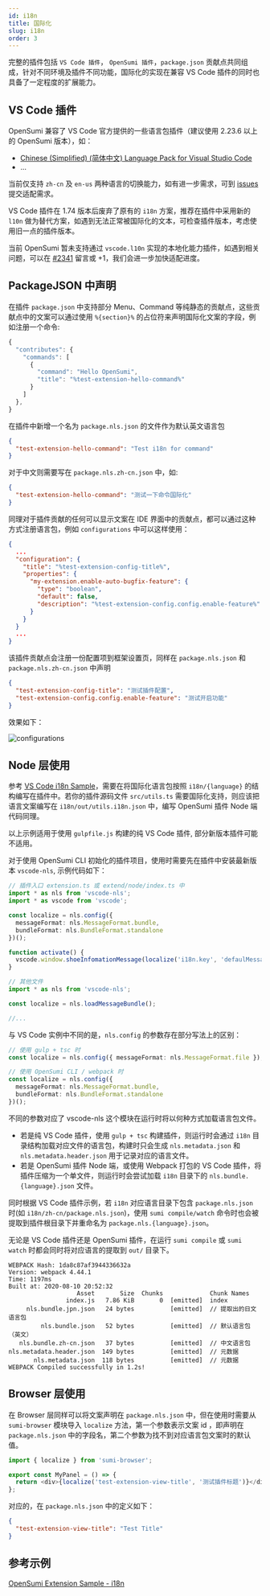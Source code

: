 ```yaml
---
id: i18n
title: 国际化
slug: i18n
order: 3
---
```


完整的插件包括 `VS Code 插件`， `OpenSumi 插件`，`package.json` 贡献点共同组成，针对不同环境及插件不同功能，国际化的实现在兼容 VS Code 插件的同时也具备了一定程度的扩展能力。

## VS Code 插件

OpenSumi 兼容了 VS Code 官方提供的一些语言包插件（建议使用 2.23.6 以上的 OpenSumi 版本），如：

- [Chinese (Simplified) (简体中文) Language Pack for Visual Studio Code](https://marketplace.visualstudio.com/items?itemName=MS-CEINTL.vscode-language-pack-zh-hans)
- ...

当前仅支持 `zh-cn` 及 `en-us` 两种语言的切换能力，如有进一步需求，可到 [issues](https://github.com/opensumi/core/issues) 提交适配需求。

VS Code 插件在 1.74 版本后废弃了原有的 `i18n` 方案，推荐在插件中采用新的 `l10n` 做为替代方案，如遇到无法正常被国际化的文本，可检查插件版本，考虑使用旧一点的插件版本。

当前 OpenSumi 暂未支持通过 `vscode.l10n` 实现的本地化能力插件，如遇到相关问题，可以在 [#2341](https://github.com/opensumi/core/issues/2341) 留言或 +1，我们会进一步加快适配进度。

## PackageJSON 中声明

在插件 `package.json` 中支持部分 Menu、Command 等纯静态的贡献点，这些贡献点中的文案可以通过使用 `%{section}%` 的占位符来声明国际化文案的字段，例如注册一个命令:

```ts
{
  "contributes": {
    "commands": [
      {
        "command": "Hello OpenSumi",
        "title": "%test-extension-hello-command%"
      }
    ]
  },
}
```

在插件中新增一个名为 `package.nls.json` 的文件作为默认英文语言包

```json
{
  "test-extension-hello-command": "Test i18n for command"
}
```

对于中文则需要写在 `package.nls.zh-cn.json` 中，如:

```json
{
  "test-extension-hello-command": "测试一下命令国际化"
}
```

同理对于插件贡献的任何可以显示文案在 IDE 界面中的贡献点，都可以通过这种方式注册语言包，例如 `configurations` 中可以这样使用：

```json
{
  ...
  "configuration": {
    "title": "%test-extension-config-title%",
    "properties": {
      "my-extension.enable-auto-bugfix-feature": {
        "type": "boolean",
        "default": false,
        "description": "%test-extension-config.config.enable-feature%"
      }
    }
  }
  ...
}
```

该插件贡献点会注册一份配置项到框架设置页，同样在 `package.nls.json` 和 `package.nls.zh-cn.json` 中声明

```json
{
  "test-extension-config-title": "测试插件配置",
  "test-extension-config.config.enable-feature": "测试开启功能"
}
```

效果如下：

![configurations](https://img.alicdn.com/imgextra/i4/O1CN01zoaGBP1Y5Fo8ILsu8_!!6000000003007-2-tps-1482-474.png)

## Node 层使用

参考 [VS Code i18n Sample](https://github.com/microsoft/vscode-extension-samples/tree/afa438d9303c283b29c35d7be1969b952fe06b21/i18n-sample)，需要在将国际化语言包按照 `i18n/{language}` 的结构编写在插件中。若你的插件源码文件 `src/utils.ts` 需要国际化支持，则应该把语言文案编写在 `i18n/out/utils.i18n.json` 中，编写 OpenSumi 插件 Node 端代码同理。

以上示例适用于使用 `gulpfile.js` 构建的纯 VS Code 插件, 部分新版本插件可能不适用。

对于使用 OpenSumi CLI 初始化的插件项目，使用时需要先在插件中安装最新版本 `vscode-nls`, 示例代码如下：

```ts
// 插件入口 extension.ts 或 extend/node/index.ts 中
import * as nls from 'vscode-nls';
import * as vscode from 'vscode';

const localize = nls.config({
  messageFormat: nls.MessageFormat.bundle,
  bundleFormat: nls.BundleFormat.standalone
})();

function activate() {
  vscode.window.shoeInfomationMessage(localize('i18n.key', 'defaulMessage'));
}

// 其他文件
import * as nls from 'vscode-nls';

const localize = nls.loadMessageBundle();

//...
```

与 VS Code 实例中不同的是，`nls.config` 的参数存在部分写法上的区别：

```ts
// 使用 gulp + tsc 时
const localize = nls.config({ messageFormat: nls.MessageFormat.file });

// 使用 OpenSumi CLI / webpack 时
const localize = nls.config({
  messageFormat: nls.MessageFormat.bundle,
  bundleFormat: nls.BundleFormat.standalone
})();
```

不同的参数对应了 vscode-nls 这个模块在运行时将以何种方式加载语言包文件。

- 若是纯 VS Code 插件，使用 `gulp + tsc` 构建插件，则运行时会通过 `i18n` 目录结构加载对应文件的语言包，构建时只会生成 `nls.metadata.json` 和 `nls.metadata.header.json` 用于记录对应的语言文件。
- 若是 OpenSumi 插件 Node 端，或使用 Webpack 打包的 VS Code 插件，将插件压缩为一个单文件，则运行时会尝试加载 `i18n` 目录下的 `nls.bundle.{language}.json` 文件。

同时根据 VS Code 插件示例，若 `i18n` 对应语言目录下包含 `package.nls.json` 时(如 `i18n/zh-cn/package.nls.json`)，使用 `sumi compile/watch` 命令时也会被提取到插件根目录下并重命名为 `package.nls.{language}.json`。

无论是 VS Code 插件还是 OpenSumi 插件，在运行 `sumi compile` 或 `sumi watch` 时都会同时将对应语言的提取到 `out/` 目录下。

```log
WEBPACK Hash: 1da8c87af3944336632a
Version: webpack 4.44.1
Time: 1197ms
Built at: 2020-08-10 20:52:32
                   Asset       Size  Chunks             Chunk Names
                index.js   7.86 KiB       0  [emitted]  index
     nls.bundle.jpn.json   24 bytes          [emitted]  // 提取出的日文语言包
         nls.bundle.json   52 bytes          [emitted]  // 默认语言包（英文）
   nls.bundle.zh-cn.json   37 bytes          [emitted]  // 中文语言包
nls.metadata.header.json  149 bytes          [emitted]  // 元数据
       nls.metadata.json  118 bytes          [emitted]  // 元数据
WEBPACK Compiled successfully in 1.2s!
```

## Browser 层使用

在 Browser 层同样可以将文案声明在 `package.nls.json` 中，但在使用时需要从 `sumi-browser` 模块导入 `localize` 方法，第一个参数表示文案 id ，即声明在 `package.nls.json` 中的字段名，第二个参数为找不到对应语言包文案时的默认值。

```ts
import { localize } from 'sumi-browser';

export const MyPanel = () => {
  return <div>{localize('test-extension-view-title', '测试插件标题')}</div>;
};
```

对应的，在 `package.nls.json` 中的定义如下：

```json
{
  "test-extension-view-title": "Test Title"
}
```

## 参考示例

[OpenSumi Extension Sample - i18n](https://github.com/opensumi/opensumi-extension-samples/tree/main/i18n-sample)
